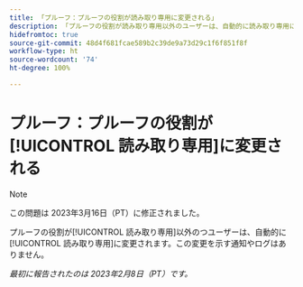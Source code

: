 ```yaml
---
title: 「プルーフ：プルーフの役割が読み取り専用に変更される」
description: 「プルーフの役割が読み取り専用以外のユーザーは、自動的に読み取り専用に変更されます。この変更を示す通知やログはありません。」
hidefromtoc: true
source-git-commit: 48d4f681fcae589b2c39de9a73d29c1f6f851f8f
workflow-type: ht
source-wordcount: '74'
ht-degree: 100%

---
```



# プルーフ：プルーフの役割が[!UICONTROL 読み取り専用]に変更される

>[!NOTE]
>
>この問題は 2023年3月16日（PT）に修正されました。

プルーフの役割が[!UICONTROL 読み取り専用]以外のつユーザーは、自動的に[!UICONTROL 読み取り専用]に変更されます。この変更を示す通知やログはありません。

_最初に報告されたのは 2023年2月8日（PT）です。_

